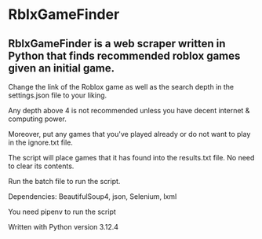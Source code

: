 # RblxGameFinder

## RblxGameFinder is a web scraper written in Python that finds recommended roblox games given an initial game.

Change the link of the Roblox game as well as the search depth in the settings.json file to your liking.

Any depth above 4 is not recommended unless you have decent internet & computing power.

Moreover, put any games that you've played already or do not want to play in the ignore.txt file.

The script will place games that it has found into the results.txt file. No need to clear its contents.

Run the batch file to run the script.

Dependencies: BeautifulSoup4, json, Selenium, lxml 

You need pipenv to run the script

Written with Python version 3.12.4